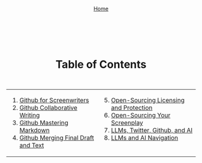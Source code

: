 <div align="right" style="display: flex; flex-wrap: wrap; justify-content: center; align-items: center; gap: 1em; margin: 4em 0;">

<a href="https://github.com/BryanHarrisScripts/24-Blocks-OpenStorytelling/blob/main/README.md">Home</a>

<div align="center" style="display: flex; flex-wrap: wrap; justify-content: center; align-items: center; gap: 1em; margin: 4em 0;">

# Table of Contents

<table>
  <tr>
    <td valign="top">
      
1. [Github for Screenwriters](https://github.com/BryanHarrisScripts/24-Blocks-OpenStorytelling/blob/main/Blog/Github%20for%20Screenwriters.md)
2. [Github Collaborative Writing](https://github.com/BryanHarrisScripts/24-Blocks-OpenStorytelling/blob/main/Blog/Github%20Collaborative%20Writing.md)
3. [Github Mastering Markdown](https://github.com/BryanHarrisScripts/24-Blocks-OpenStorytelling/blob/main/Blog/Github%20Mastering%20Markdown.md)
4. [Github Merging Final Draft and Text](https://github.com/BryanHarrisScripts/24-Blocks-OpenStorytelling/blob/main/Blog/Github%20Merging%20Final%20Draft%20and%20Text.md)
    </td>
    <td valign="top">
<ol start="5">
<li><a href="https://github.com/BryanHarrisScripts/24-Blocks-OpenStorytelling/blob/main/Blog/Open-Sourcing%20Licensing%20and%20Protection.md">Open-Sourcing Licensing and Protection</a></li>
<li><a href="https://github.com/BryanHarrisScripts/24-Blocks-OpenStorytelling/blob/main/Blog/Open-Sourcing%20Your%20Screenplay.md">Open-Sourcing Your Screenplay</a></li>
<li><a href="https://github.com/BryanHarrisScripts/24-Blocks-OpenStorytelling/blob/main/Blog/LLMs%2C%20Twitter%2C%20Github%2C%20and%20AI.md">LLMs, Twitter, Github, and AI</a></li>
<li><a href="https://github.com/BryanHarrisScripts/24-Blocks-OpenStorytelling/blob/main/Blog/LLMs%20and%20AI%20Navigation.md">LLMs and AI Navigation</a></li>
</ol>
    </td>
  </tr>
</table>

---
